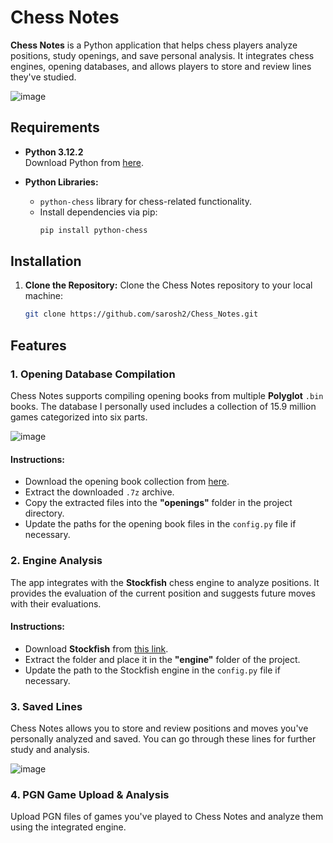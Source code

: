 # Chess Notes

**Chess Notes** is a Python application that helps chess players analyze positions, study openings, and save personal analysis. It integrates chess engines, opening databases, and allows players to store and review lines they've studied.

![image](https://github.com/user-attachments/assets/a56dc972-a1bc-4037-b97c-84db86fb9eb8)


## Requirements

- **Python 3.12.2**  
  Download Python from [here](https://www.python.org/ftp/python/3.12.2/python-3.12.2-amd64.exe).
  
- **Python Libraries:**
  - `python-chess` library for chess-related functionality.
  - Install dependencies via pip:
    ```bash
    pip install python-chess
    ```

## Installation

1. **Clone the Repository:**
   Clone the Chess Notes repository to your local machine:
   ```bash
   git clone https://github.com/sarosh2/Chess_Notes.git

## Features

### 1. **Opening Database Compilation**
Chess Notes supports compiling opening books from multiple **Polyglot** `.bin` books. The database I personally used includes a collection of 15.9 million games categorized into six parts.

![image](https://github.com/user-attachments/assets/e1b0a99c-2bf2-4768-a93a-9d5849cf2aa5)


#### Instructions:
- Download the opening book collection from [here](https://sourceforge.net/projects/codekiddy-chess/files/Books/Polyglot%20books/Update1/polyglot-collection.7z/download).
- Extract the downloaded `.7z` archive.
- Copy the extracted files into the **"openings"** folder in the project directory.
- Update the paths for the opening book files in the `config.py` file if necessary.

### 2. **Engine Analysis**
The app integrates with the **Stockfish** chess engine to analyze positions. It provides the evaluation of the current position and suggests future moves with their evaluations.

#### Instructions:
- Download **Stockfish** from [this link](https://github.com/official-stockfish/Stockfish/releases/latest/download/stockfish-windows-x86-64-avx2.zip).
- Extract the folder and place it in the **"engine"** folder of the project.
- Update the path to the Stockfish engine in the `config.py` file if necessary.

### 3. **Saved Lines**
Chess Notes allows you to store and review positions and moves you've personally analyzed and saved. You can go through these lines for further study and analysis.

![image](https://github.com/user-attachments/assets/25527af6-de31-474a-b923-5cf4fc60272e)



### 4. **PGN Game Upload & Analysis**
Upload PGN files of games you've played to Chess Notes and analyze them using the integrated engine.
